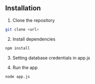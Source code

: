 ## Installation

1. Clone the repository

```sh
git clone <url>
```

2. Install dependencies

```sh
npm install
```

3. Setting database credentials in app.js

4. Run the app

```sh
node app.js
```
